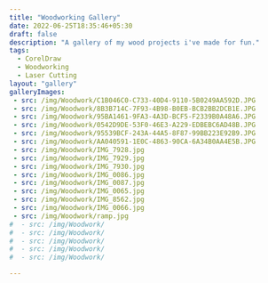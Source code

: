 ```yaml
---
title: "Woodworking Gallery"
date: 2022-06-25T18:35:46+05:30
draft: false
description: "A gallery of my wood projects i've made for fun."
tags:
  - CorelDraw
  - Woodworking
  - Laser Cutting
layout: "gallery"
galleryImages:
 - src: /img/Woodwork/C1B046C0-C733-40D4-9110-5B0249AA592D.JPG
 - src: /img/Woodwork/8B3B714C-7F93-4B98-B0EB-BCB2BB2DCB1E.JPG
 - src: /img/Woodwork/95BA1461-9FA3-4A3D-BCF5-F2339B0A48A6.JPG
 - src: /img/Woodwork/0542D9DE-53F0-46E3-A229-EDBEBC6AD48B.JPG
 - src: /img/Woodwork/95539BCF-243A-44A5-8F87-99BB223E92B9.JPG
 - src: /img/Woodwork/AA040591-1E0C-4863-90CA-6A34B0AA4E5B.JPG
 - src: /img/Woodwork/IMG_7928.jpg
 - src: /img/Woodwork/IMG_7929.jpg
 - src: /img/Woodwork/IMG_7930.jpg
 - src: /img/Woodwork/IMG_0086.jpg
 - src: /img/Woodwork/IMG_0087.jpg
 - src: /img/Woodwork/IMG_0065.jpg
 - src: /img/Woodwork/IMG_8562.jpg
 - src: /img/Woodwork/IMG_0066.jpg
 - src: /img/Woodwork/ramp.jpg
#  - src: /img/Woodwork/
#  - src: /img/Woodwork/
#  - src: /img/Woodwork/
#  - src: /img/Woodwork/
#  - src: /img/Woodwork/

---
```

